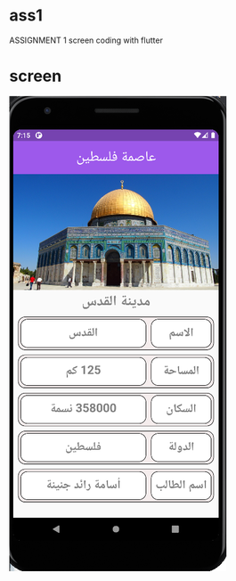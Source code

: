 # ass1

ASSIGNMENT 1 screen coding with flutter

# screen
![alt text](https://github.com/osamajenana/ass1/blob/master/Screen.png?raw=true)
